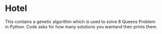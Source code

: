 # Hotel
This contains a genetic algorithm which is used to solve 8 Queens Problem in Python. Code asks for how many solutions you wantand then prints them.
